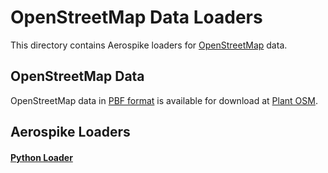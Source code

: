 OpenStreetMap Data Loaders
================================================================

This directory contains Aerospike loaders for
[OpenStreetMap](https://www.openstreetmap.org) data.

OpenStreetMap Data
----------------------------------------------------------------

OpenStreetMap data in
[PBF format](http://wiki.openstreetmap.org/wiki/PBF_Format)
is available for download at [Plant OSM](http://planet.osm.org/).

Aerospike Loaders
----------------------------------------------------------------

#### [Python Loader](python)
